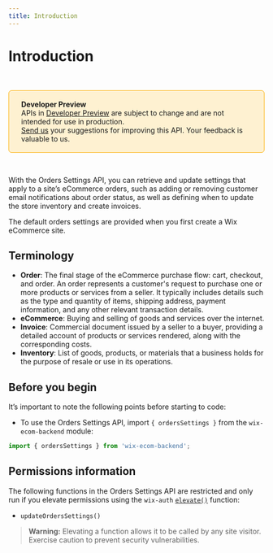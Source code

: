 ```yaml
---
title: Introduction
---
```

# Introduction

&nbsp;

<div style="background-color: #FEF1D1; padding: 18px 24px; border-radius: 6px; border: 1px solid #FDB10C; box-sizing: border-box; display: inline-block">
    <b>Developer Preview</b>
    <br/>
    <span>APIs in <a href="https://www.wix.com/velo/reference/api-overview/developer-preview">Developer Preview</a> are subject to change and are not intended for use in production.<br/><a href="mailto:velo-preview-feedback@wix.com">Send us</a> your suggestions for improving this API. Your feedback is valuable to us.</span>
</div>

&nbsp;  

With the Orders Settings API, you can retrieve and update settings that apply to a site’s eCommerce orders, such as adding or removing customer email notifications about order status, as well as defining when to update the store inventory and create invoices.    

The default orders settings are provided when you first create a Wix eCommerce site.      

## Terminology

- **Order**: The final stage of the eCommerce purchase flow: cart, checkout, and order. An order represents a customer's request to purchase one or more products or services from a seller. It typically includes details such as the type and quantity of items, shipping address, payment information, and any other relevant transaction details.
- **eCommerce**: Buying and selling of goods and services over the internet.
- **Invoice**: Commercial document issued by a seller to a buyer, providing a detailed account of products or services rendered, along with the corresponding costs.
- **Inventory**: List of goods, products, or materials that a business holds for the purpose of resale or use in its operations.


## Before you begin

It’s important to note the following points before starting to code:  

- To use the Orders Settings API, import `{ ordersSettings }` from the `wix-ecom-backend` module:

```javascript
import { ordersSettings } from 'wix-ecom-backend';
```

## Permissions information

The following functions in the Orders Settings API are restricted and only run if you elevate permissions using the `wix-auth` [`elevate()`](https://www.wix.com/velo/reference/wix-auth/elevate) function:

- `updateOrdersSettings()`

<blockquote class='warning'>
<p>
<strong>Warning:</strong>
Elevating a function allows it to be called by any site visitor.
Exercise caution to prevent security vulnerabilities.
</p>
</blockquote>
